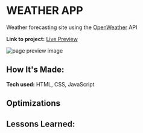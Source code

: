 # WEATHER APP

Weather forecasting site using the [OpenWeather](https://openweathermap.org/) API

**Link to project:** [Live Preview](https://trroev.github.io/weather-app/)

![page preview image]()

## How It's Made:

**Tech used:** HTML, CSS, JavaScript

## Optimizations

## Lessons Learned:
